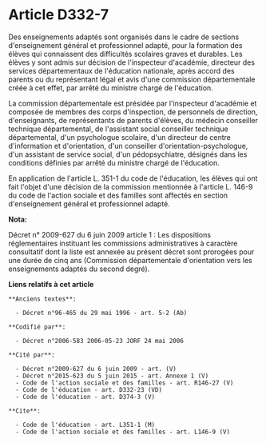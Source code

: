 # Article D332-7

Des enseignements adaptés sont organisés dans le cadre de sections d'enseignement général et professionnel adapté, pour la
formation des élèves qui connaissent des difficultés scolaires graves et durables. Les élèves y sont admis sur décision de
l'inspecteur d'académie, directeur des services départementaux de l'éducation nationale, après accord des parents ou du
représentant légal et avis d'une commission départementale créée à cet effet, par arrêté du ministre chargé de l'éducation.

La commission départementale est présidée par l'inspecteur d'académie et composée de membres des corps d'inspection, de
personnels de direction, d'enseignants, de représentants de parents d'élèves, du médecin conseiller technique départemental,
de l'assistant social conseiller technique départemental, d'un psychologue scolaire, d'un directeur de centre d'information
et d'orientation, d'un conseiller d'orientation-psychologue, d'un assistant de service social, d'un pédopsychiatre, désignés
dans les conditions définies par arrêté du ministre chargé de l'éducation.

En application de l'article L. 351-1 du code de l'éducation, les élèves qui ont fait l'objet d'une décision de la commission
mentionnée à l'article L. 146-9 du code de l'action sociale et des familles sont affectés en section d'enseignement général
et professionnel adapté.

**Nota:**

Décret n° 2009-627 du 6 juin 2009 article 1 : Les dispositions réglementaires instituant les commissions administratives à
caractère consultatif dont la liste est annexée au présent décret sont prorogées pour une durée de cinq ans (Commission
départementale d'orientation vers les enseignements adaptés du second degré).

**Liens relatifs à cet article**

	**Anciens textes**:

	  - Décret n°96-465 du 29 mai 1996 - art. 5-2 (Ab)

	**Codifié par**:

	  - Décret n°2006-583 2006-05-23 JORF 24 mai 2006

	**Cité par**:

	  - Décret n°2009-627 du 6 juin 2009 - art. (V)
	  - Décret n°2015-623 du 5 juin 2015 - art. Annexe 1 (V)
	  - Code de l'action sociale et des familles - art. R146-27 (V)
	  - Code de l'éducation - art. D332-23 (VD)
	  - Code de l'éducation - art. D374-3 (V)

	**Cite**:

	  - Code de l'éducation - art. L351-1 (M)
	  - Code de l'action sociale et des familles - art. L146-9 (V)
